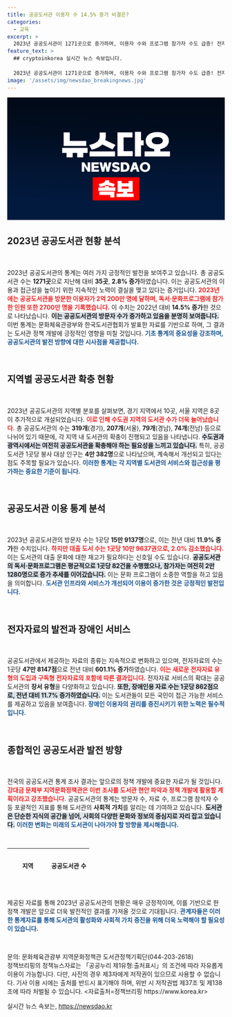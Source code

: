 ```yaml
---
title: 공공도서관 이용자 수 14.5% 증가 비결은?
categories:
  - 교육
excerpt: >
  2023년 공공도서관이 1271곳으로 증가하며, 이용자 수와 프로그램 참가자 수도 급증! 전자자료 601.1% 증가로 새로운 독서 트렌드가 열렸다. 도서관의 변화를 놓치지 마세요!
feature_text: >
  ## cryptoinkorea 실시간 뉴스 속보입니다.

  2023년 공공도서관이 1271곳으로 증가하며, 이용자 수와 프로그램 참가자 수도 급증! 전자자료 601.1% 증가로 새로운 독서 트렌드가 열렸다. 도서관의 변화를 놓치지 마세요!
image: '/assets/img/newsdao_breakingnews.jpg'
---
```


<p><img src="/assets/img/newsdao_breakingnews.jpg" alt="cryptoinkorea 속보" /></p>

<h2 data-ke-size="size26">2023년 공공도서관 현황 분석</h2>

<p data-ke-size="size16">&nbsp;</p> 

<p>2023년 공공도서관의 통계는 여러 가지 긍정적인 발전을 보여주고 있습니다. 총 공공도서관 수는 <strong>1271곳</strong>으로 지난해 대비 <strong>35곳</strong>, <strong>2.8% 증가</strong>하였습니다. 이는 공공도서관의 이용과 접근성을 높이기 위한 지속적인 노력이 결실을 맺고 있다는 증거입니다. <b><span style="color: #ee2323;">2023년에는 공공도서관을 방문한 이용자가 2억 200만 명에 달하며, 독서·문화프로그램에 참가한 인원 또한 2700만 명을 기록했습니다.</span></b> 이 수치는 2022년 대비 <strong>14.5% 증가</strong>한 것으로 나타났습니다. <b><span style="background-color: #21538527;">이는 공공도서관의 방문자 수가 증가하고 있음을 분명히 보여줍니다.</span></b> 이번 통계는 문화체육관광부와 한국도서관협회가 발표한 자료를 기반으로 하며, 그 결과는 도서관 정책 개발에 긍정적인 영향을 미칠 것입니다. <b><span style="color: #1a5490;">기초 통계의 중요성을 강조하며, 공공도서관의 발전 방향에 대한 시사점을 제공합니다.</span></b> </p>

<p data-ke-size="size16">&nbsp;</p> 

<h2 data-ke-size="size26">지역별 공공도서관 확충 현황</h2>

<p data-ke-size="size16">&nbsp;</p>

<p>2023년 공공도서관의 지역별 분포를 살펴보면, 경기 지역에서 10곳, 서울 지역은 8곳이 추가적으로 개설되었습니다. <b><span style="color: #ee2323;">이로 인해 수도권 지역의 도서관 수가 더욱 늘어났습니다.</span></b> 총 공공도서관의 수는 <strong>319개</strong>(경기), <strong>207개</strong>(서울), <strong>79개</strong>(경남), <strong>74개</strong>(전남) 등으로 나뉘어 있기 때문에, 각 지역 내 도서관의 확충이 진행되고 있음을 나타냅니다. <b><span style="background-color: #21538527;">수도권과 광역시에서는 여전히 공공도서관을 확충해야 하는 필요성을 느끼고 있습니다.</span></b> 특히, 공공도서관 1곳당 봉사 대상 인구는 <strong>4만 382명</strong>으로 나타났으며, 계속해서 개선되고 있다는 점도 주목할 필요가 있습니다. <b><span style="color: #1a5490;">이러한 통계는 각 지역별 도서관의 서비스와 접근성을 평가하는 중요한 기준이 됩니다.</span></b> </p>

<p data-ke-size="size16">&nbsp;</p> 

<h2 data-ke-size="size26">공공도서관 이용 통계 분석</h2>

<p data-ke-size="size16">&nbsp;</p>

<p>2023년 공공도서관의 방문자 수는 1곳당 <strong>15만 9137명</strong>으로, 이는 전년 대비 <strong>11.9% 증가</strong>한 수치입니다. <b><span style="color: #ee2323;">하지만 대출 도서 수는 1곳당 <strong>10만 9637권</strong>으로, 2.0% 감소했습니다.</span></b> 이는 도서관의 대출 문화에 대한 재고가 필요하다는 신호일 수도 있습니다. <b><span style="background-color: #21538527;">공공도서관의 독서·문화프로그램은 평균적으로 1곳당 <strong>82건</strong>을 수행했으나, 참가자는 여전히 <strong>2만 1280명</strong>으로 증가 추세를 이어갔습니다.</span></b> 이는 문화 프로그램이 소중한 역할을 하고 있음을 의미합니다. <b><span style="color: #1a5490;">도서관 인프라와 서비스가 개선되어 이용이 증가한 것은 긍정적인 발전입니다.</span></b></p>

<p data-ke-size="size16">&nbsp;</p> 

<h2 data-ke-size="size26">전자자료의 발전과 장애인 서비스</h2>

<p data-ke-size="size16">&nbsp;</p>

<p>공공도서관에서 제공하는 자료의 종류는 지속적으로 변화하고 있으며, 전자자료의 수는 1곳당 <strong>47만 8147점</strong>으로 전년 대비 <strong>601.1% 증가</strong>하였습니다. <b><span style="color: #ee2323;">이는 새로운 전자자료 유형의 도입과 구독형 전자자료의 포함에 따른 결과입니다.</span></b> 전자자료 서비스의 확대는 공공도서관의 <strong>장서 유형</strong>을 다양화하고 있습니다. <b><span style="background-color: #21538527;">또한, 장애인용 자료 수는 1곳당 <strong>862점</strong>으로, 전년 대비 <strong>11.7% 증가</strong>하였습니다.</span></b> 이는 도서관들이 모든 국민이 접근 가능한 서비스를 제공하고 있음을 보여줍니다. <b><span style="color: #1a5490;">장애인 이용자의 권리를 증진시키기 위한 노력은 필수적입니다.</span></b></p>

<p data-ke-size="size16">&nbsp;</p> 

<h2 data-ke-size="size26">종합적인 공공도서관 발전 방향</h2>

<p data-ke-size="size16">&nbsp;</p>

<p>전국의 공공도서관 통계 조사 결과는 앞으로의 정책 개발에 중요한 자료가 될 것입니다. <b><span style="color: #ee2323;">강대금 문체부 지역문화정책관은 이번 조사를 도서관 현안 파악과 정책 개발에 활용할 계획이라고 강조했습니다.</span></b> 공공도서관의 통계는 방문자 수, 자료 수, 프로그램 참석자 수 등 포괄적인 지표를 통해 도서관의 <strong>사회적 가치</strong>를 알리는 데 기여하고 있습니다. <b><span style="background-color: #21538527;">도서관은 단순한 지식의 공간을 넘어, 사회의 다양한 문화와 정보의 중심지로 자리 잡고 있습니다.</span></b> <b><span style="color: #1a5490;">이러한 변화는 미래의 도서관이 나아가야 할 방향을 제시해줍니다.</span></b> </p>

<p data-ke-size="size16">&nbsp;</p> 

<table style="width: 100%; border-collapse: collapse; height: 70px;">
  <thead>
    <tr>
      <th style="width: 50%; height: 70px;"><b>지역</b></th>
      <th style="width: 50%; height: 70px;"><b>공공도서관 수</b></th>
    </tr>
  </thead>
  <tbody>
    <tr>
      <td style="text-align: center; height: 17px;"><b>경기</b></td>
      <td style="text-align: center; height: 17px;"><b>319개</b></td>
    </tr>
    <tr>
      <td style="text-align: center; height: 17px;"><b>서울</b></td>
      <td style="text-align: center; height: 17px;"><b>207개</b></td>
    </tr>
    <tr>
      <td style="text-align: center; height: 17px;"><b>경남</b></td>
      <td style="text-align: center; height: 17px;"><b>79개</b></td>
    </tr>
    <tr>
      <td style="text-align: center; height: 17px;"><b>전남</b></td>
      <td style="text-align: center; height: 17px;"><b>74개</b></td>
    </tr>
    <tr>
      <td style="text-align: center; height: 17px;"><b>경북</b></td>
      <td style="text-align: center; height: 17px;"><b>71개</b></td>
    </tr>
    <tr>
      <td style="text-align: center; height: 17px;"><b>전북</b></td>
      <td style="text-align: center; height: 17px;"><b>66개</b></td>
    </tr>
    <tr>
      <td style="text-align: center; height: 17px;"><b>강원</b></td>
      <td style="text-align: center; height: 17px;"><b>65개</b></td>
    </tr>
    <tr>
      <td style="text-align: center; height: 17px;"><b>충남</b></td>
      <td style="text-align: center; height: 17px;"><b>62개</b></td>
    </tr>
    <tr>
      <td style="text-align: center; height: 17px;"><b>인천</b></td>
      <td style="text-align: center; height: 17px;"><b>60개</b></td>
    </tr>
    <tr>
      <td style="text-align: center; height: 17px;"><b>충북</b></td>
      <td style="text-align: center; height: 17px;"><b>55개</b></td>
    </tr>
    <tr>
      <td style="text-align: center; height: 17px;"><b>부산</b></td>
      <td style="text-align: center; height: 17px;"><b>52개</b></td>
    </tr>
    <tr>
      <td style="text-align: center; height: 17px;"><b>대구</b></td>
      <td style="text-align: center; height: 17px;"><b>46개</b></td>
    </tr>
    <tr>
      <td style="text-align: center; height: 17px;"><b>광주</b></td>
      <td style="text-align: center; height: 17px;"><b>30개</b></td>
    </tr>
    <tr>
      <td style="text-align: center; height: 17px;"><b>대전</b></td>
      <td style="text-align: center; height: 17px;"><b>26개</b></td>
    </tr>
    <tr>
      <td style="text-align: center; height: 17px;"><b>제주</b></td>
      <td style="text-align: center; height: 17px;"><b>22개</b></td>
    </tr>
    <tr>
      <td style="text-align: center; height: 17px;"><b>울산</b></td>
      <td style="text-align: center; height: 17px;"><b>21개</b></td>
    </tr>
    <tr>
      <td style="text-align: center; height: 17px;"><b>세종</b></td>
      <td style="text-align: center; height: 17px;"><b>16개</b></td>
    </tr>
  </tbody>
</table>

<p data-ke-size="size16">&nbsp;</p> 

<p>제공된 자료를 통해 2023년 공공도서관의 현황은 매우 긍정적이며, 이를 기반으로 한 정책 개발은 앞으로 더욱 발전적인 결과를 가져올 것으로 기대됩니다. <b><span style="color: #1a5490;">관계자들은 이러한 통계자료를 통해 도서관의 활성화와 사회적 가치 증진을 위해 더욱 노력해야 할 필요성이 있습니다.</span></b> </p>

<p data-ke-size="size16">&nbsp;</p> 

<p>문의: 문화체육관광부 지역문화정책관 도서관정책기획단(044-203-2618)<br />
정책브리핑의 정책뉴스자료는 「공공누리 제1유형:출처표시」의 조건에 따라 자유롭게 이용이 가능합니다. 다만, 사진의 경우 제3자에게 저작권이 있으므로 사용할 수 없습니다. 기사 이용 시에는 출처를 반드시 표기해야 하며, 위반 시 저작권법 제37조 및 제138조에 따라 처벌될 수 있습니다. &lt;자료출처=정책브리핑 https://www.korea.kr></p>
실시간 뉴스 속보는, <a href="https://newsdao.kr" rel="dofollow">https://newsdao.kr</a>


